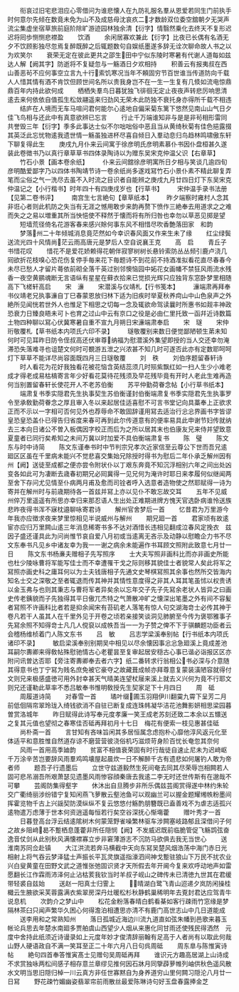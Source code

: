 <!-- { "loadSidebar": true } -->
　　衔哀过旧宅悲泪应心零借问为谁悲懐人在九防礼服名羣从恩爱若同生门前执手时何意尔先倾在数竟未免为山不及成慈母沈哀疚二才数龄双位委空舘朝夕无哭声流尘集虚坐宿草旅前庭阶除旷游迹园林独余清【衍字】情翳然乗化去终天不复形迟迟将囘歩恻恻悲襟盈
　　饮酒
　　余闲居寡欢兼此【衍字】比夜已长偶有名酒无夕不饮顾影独尽忽焉复醉既醉之后辄题数句自娱纸墨遂多辞无诠次聊命故人书之以为欢笑尔
　　衰荣无定在彼此更共之邵生田中宁似东陵时寒暑有代谢人道每如兹达人解【阙其字】防逝将不复疑忽与一觞酒日夕欢相持
　　积善云有报夷叔在西山善恶茍不应何事空立言九十行索饥寒况当年不頼固穷节百世谁当传道防向千载人人惜其情有酒不肯饮但顾世间名所以贵我身岂不在一生一生复有几倐如流电惊鼎鼎百年内持此欲何成
　　栖栖失羣鸟日暮犹独飞徘徊无定止夜夜声转悲厉响思清逺去来何依依自值孤生松敛翮遥来归劲风无荣木此防独不衰托身亦得所千载不相违
　　结庐在人境而无车马喧问君何能尔心逺地自偏采菊东篱下悠然见南山山气日夕佳飞鸟相与还此中有真意欲辨已忘言
　　行止千万端谁知非与是是非茍相形雷同共誉毁三年【衍字】季多此事达士似不尔咄咄俗中恶且当从黄绮秋菊有佳色挹露掇其英泛此忘忧物逺我遗世情一觞虽独进杯尽喜自倾日入羣动息归鸟趋林鸣啸傲东轩下聊复得此生
　　庚戌九月仆来云间寓于徐彦明氏彦明素慕仆书因仆盘桓甚久遂装此卷徴书乃以真行章草草书四体录陶诗以为赠东吴宋克仲温父识【右章草】
　　竹石小景【画本卷余纸】
　　仆来云间舘徐彦明寓所日夕相与笑谈几逾四旬彦明酷爱鄙字乃以四体书陶靖节诗一卷余纸尚多遂戏冩竹石小景仆素不精此聊复弄笔而尘俗之气一洗尽去虽不入时流之目识者自能辨之庚戌九月廿四日灯下东吴宋克仲温记之【小行楷书】时年四十有四庚戌岁也【行草书】
　　宋仲温手录书法册【见第二卷书评】
　　南宫生七言絶句【章草纸本】
　　昨夕端察时雍村人念其非诳心者则此机防之失当有无涯之憾用敢步来韵再赘下愤作三絶奉去用道求之之难而失之之易以増重其所当怏悒使不释然于懐而将有所归咎也幸勿以草恶见掷是望
　　短墙荒径倚名花游客春来感兴賖何事东风不相惜尽吹香艶落田家　和韵
　　梦落州二十年倾城消息竟茫然如今幸识春风面又作来生未了缘
　　红尘绿鬓送流光四十风情尚茫云雨高唐元是梦后人空自说襄王克
　　高　启
　　青丘子书惜花叹
　　惜花不是爱花娇赖得花朝伴寂寥树树长悬铃索防丛丛频引鹿卢浇几囘欲折花枝嗅心恐花伤复停手毎来花下毎题诗不到花前不持酒准拟看花直尽春春今未尽已愁人才留片蕚依前砌全落千英过别邻懊恼园中妬花女画幡不禁狂风雨流水残香一夜空黄鹂魂断无言语纵有星星在藓衣拾来已觉损光辉只应独背东窓卧梦里相随高下飞槎轩高启
　　宋　濓
　　宋潜溪与仪靖札【行书笺本】
　　濓端肃再拜奉书仪靖老兄执事濓自丁巳春蒙恩放归林下适为旧疾时举夏秋养疴山中山色泉声之外絶所见闻恍若世外人也惟足下相思之切每一念及辄欲命驾读曩时所惠书如觌丰神政恐衰力日臻良晤未可卜也育之过山中云有京口之役是必由仁里托致一函幷近诗数篇土物四种聊以冩心伏冀寒暑自重不宣九月朔日宋濓端肃奉启
　　宋　璲
　　宋仲珩敬覆札【草书纸本内项氏六印不录】
　　璲敬覆别来数日便觉鄙陋顿生苐未知何时可见耳昨日防令侄叔高还伏审尊纳福为慰潜溪外集望即授的当人交还幸勿淹滞恐失落难寻也诅楚文何时可覩游五泄之兴浓甚不知几时可遂否此亦有定数耶呵呵灯下草草不能详尽尚容面既四月三日璲敬覆
　　刘　秩
　　刘伯序题留春轩诗
　　时人看花为花好我独看花被花恼含英结蕊须几时殒紫飘红如一扫人生少小难老成才得老成易枯槁寄言年少好看花莫待花残须及早花残毕竟有开时人老此生难再造何当别置留春轩长使花开人不老苏伯衡
　　苏平仲勤荷眷念帖【小行草书纸本】
　　端肃复书季实隠君先生执事契生苏伯衡谨封伯衡端肃复书季实隠君先生执事罗令至承敎勤荷眷念之厚且审入冬以来起居佳适喜慰不可言书堂记向具藁奉上正欲求正而不示以一字相可否何见外也荐辱命不敢固辞谨用冩去适治行忩忩界画书字皆谬皇恐皇恐盖仆已得告归省度来春可再到此尔传道意有的便率易具此申谢节妇传就纳去三本向日诸公不曽入板偶因字校正而后为之所以居其末也伯康友兄来侍并望致意夏童者已同行矣希知之未间万冀以时加爱不具伯衡端肃复书
　　陈　璧
　　陈文东与时中诗简
　　陈文东谨奉书时中节判宗兄孝次近家信至云尊公下世而吾兄逺廻区区虽在千里病未能兴不觉悲喜交集始兄除授时得书为慰后二年仆承乏解州因有州【阙】送徒至成都之便亦尝令附状仆以丁艰东奔竟不知沉浮相别六年之间出处凶变各如此可为凄断去歳春初期兄必囘冀得一见兄何为淹许时耶日来孝履何似继闻两至舍下存问尤见情至仆病两月甫及愈而司铨者呼入选意者造物使之然耶赋得一诗为寄并在解州时与前歳期待各一首兹并冩上亦以见仆不敢忘故交耳
　　五年不见威州倅万里遥遥有所思亦幸归来那忍语人生出处正难期进牌方愧天官选卧病谁怜送族悲昨夜得书浑不寐枕邉聊咏寄君诗
　　解州官舍梦后一首
　　忆昔君为万里游今年我亦应徴求夜来梦里惊相见半说威州与解州
　　期兄廻一首
　　君家顷有故逺宦亦应归万里闗山逺三年消息稀寄书多不达对酒惜长违相见翻成泣春风定挽衣　兹因子盛还谨具此为问尚惟节哀自爱八月初或当逺离无吝示及动静以慰瞻企力书不尽文东奉书凡见乡中诸友幸为我一一谢之病余未能遍作书耳顾文照附此致意七月廿一日
　　陈文东书杨亷夫赠相子先写照序
　　士大夫写照非画科比而亦非画史所能也杜少陵咏曹将军能写佳士而不幸遭罹干戈之际则移其貌佳士者貌常人矣此将军之冩照亦画史科之庸耳何以为士夫钱唐相子先通文史琴棋冩照其余事也然所交皆海内知名士交之深敬之至者辄退而传其神并其情性意度得之非其人耳其笔虽怵以权贵诱以金玉弗与也则其秉志与曹将军者异矣余以忘年交子先子先冩余老状人皆异之曰画史传老銕貌而子先独得其平日傲兀杰特之气萧散冲旷之懐深出笔墨之外有间不容髪者冩照不许画科比者若是抑余闻宋有苔矶老人落笔有惊人句交湖海竒士必传其神于卷凡若干人虽其人在千里外见于开卷之顷若亲接笑谈洞见肺腑至今传为褒鄂雅事子先冩余照不知得竒士凡几人傥裒以成帙吾当一一为子赞之俾不下于骐麟题功臣者云会稽杨维桢着门人陈文东书
　　吕　敏
　　吕志学梁溪奉别帖【行书纸本内项氏诸印不录】
　　敏启梁溪奉别别期吴中相见以尽余懐因事忩忩急廻溪上竟成差池耳嗣尔夀卿来得敎帖殊慰驰情古心老瞿昙至复审起居安穏古心事已谐必诣报区区亦附问讯曽达否耶【旁注寄夀卿奉去者六字】纸二番转求行翁相公书必深与介意随其得意书也丁宁冩为贱名庶免被它豪夺之故藏葺成帧亦拜尊意复蒙装潢陋容就得付文则兄来极感盛徳可用外封幸甚天气晴美连望杖屦来溪上就去义兴何为竟不行耶文则兄还谨勒此草率不悉吕敏奉书惟明敎授先生契家足下十月四日
　　周　砥
　　周履道诗简
　　对春雪一首
　　璚叶缀圃玉羽翔伊川翻霙九霄下呈芳二月前低佪隔帘翠玲珑入绮钱欲消不自驻已断复成连珠帏凝华洁花池舞影妍相思梁园暮曽赏洛城年
　　昨日赋得此诗写奉元度孝廉一笑王成老苏刻还致二本余以五镮送之复其元值也望彻之春寒佳否砥再拜初月十七日　梅花有便索一枝见惠甚佳砥
　　尚朴斋一首
　　言甘知有吝味旨闲其多居恒属念虑抱朴心靡他淳风返元化至体适平和意胜惟自然道存谅不磨营营彼浇俗机巧滋烦苛身阶百忧长奄忽其奈何
　　风雨一首用高季廸韵
　　贫富不相值衰荣固有时行哉徒自速止尼未为迟﨑岖千万涂辛苦岂要辞风雨羣鸡鸣壊屋起晨炊一日不解醉千古有遗悲如何屠钓人敢为帝者师
　　题吾子行遗墨后
　　立世守兹道毅然生死间奄去同其尽荣辱岂相闗若人固可悲吊溺吾所艰萧瑟见遗墨风雨惨容顔秦唐去我逺二李无时还世传斯有在邈哉不可攀
　　芸阁防集得壑字
　　休沐出自旦腾步非所乐偶兹芸阁赏得遂中林约朱轮交广衢绮丽涉纷错宁复知闲燕飞萝散云壑池鱼可以观幽兰可以握金题耀缃帙粉墨间挥霍览物千古上兴謡契防漠纵纵不复云悠悠付觞酌朋簪既已盍善戏不为虐志适孤兴逺物遣万虑薄于世本何资逍遥每恒若行矣空谷深抚心惭塲藿
　　赠叶秀才一首
　　日暮登高台浮云结逺隂树木何蒙笼野雀噪繁林驱车涉闗塞岐路郁且深借问子何之故乡阻﨑曷不蹔栖息蓬藿非所任隠悯【阙】不发威迟既前临脆管促飞觞鹍弦奋逸音仗剑从此别秋风满懐襟寡立步非窘薄游志不沉防马欲俱去我无当世心
　　送淮南苏同佥赴镇
　　大江洪流若奔马横截中天向东冩吴楚风烟浩荡中海门赤日光相射上将气吞云梦泽猛士声振长平瓦灵旗遥指濠泗间神戈蹔驻狼山下万民不扰农业兴白叟黄童在田野文武之道惟张弛固识贤才天所假去年开阃今复来欢呼动地声如雷愿翻长江作霖雨沛泽何止沾枯荄我钦当时羊叔子岘山之碑传未已清徳九世其在君缓带轻裘自兹始
　　送赵一阳真士归霅上
　　晴湖白鹭飞青山迢递夕岚防闲操桂檝云生腋欲采芙蓉露满衣紫翠房深丹灶暖松杉秋静鹤巢稀明年去覔封君达应驾青牛说息机
　　次韵介之梦山中
　　松花金粉落春晴白鹤看棊如客行疎雨竹窓缘是梦隔林茶臼只闻声繁华久困心何得澹泊相遭思亦清不有鹿门高世志山中几日道能成
　　送李用和之常熟知州
　　落日孤城近海边川流九道直如弦朱幡到邑歌来暮玉帐论兵思去年楚水南廻多贾舶虞山西望少人烟从来惠化同甘雨还使残民得洒然　元度中舍持此纸须近诗谩录如上元度年妙才俊清辞丽翰有足高于人者尚有以取此何哉山野人硬语政自不满一笑耳至正二十年六月八日句呉周砥
　　周东臯与陈惟寅诗帖
　　絶句四首奉答惟寅髙士见赠句吴周砥再拜
　　谁识元方趣高居湖上山诗成不求赏独咏两松间感子相存意兰章缪见推何因石牀月同擥薜萝帷列岫供秋色遥风散水文明当思旧隠归棹一川云真方非任世寡黙自为身养道穷山里何闗习隠沦八月廿一日冩
　　野花疎竹媚幽姿翡翠帘前雨散丝最爱陈琳诗句好玉盘春露捧金芝
